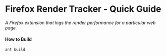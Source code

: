 Firefox Render Tracker - Quick Guide
====================================

*A Firefox extension that logs the render performance for a particular web page.*


#### How to Build ####

`ant build`